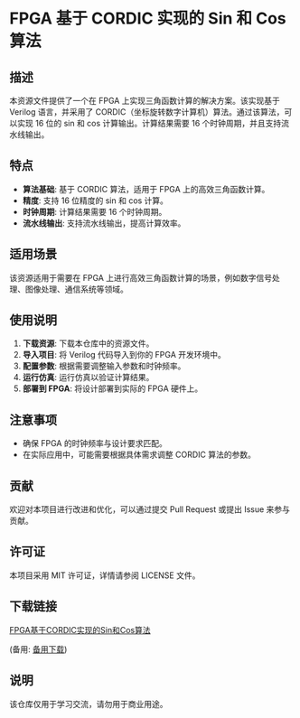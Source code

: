 # FPGA 基于 CORDIC 实现的 Sin 和 Cos 算法

## 描述

本资源文件提供了一个在 FPGA 上实现三角函数计算的解决方案。该实现基于 Verilog 语言，并采用了 CORDIC（坐标旋转数字计算机）算法。通过该算法，可以实现 16 位的 sin 和 cos 计算输出。计算结果需要 16 个时钟周期，并且支持流水线输出。

## 特点

- **算法基础**: 基于 CORDIC 算法，适用于 FPGA 上的高效三角函数计算。
- **精度**: 支持 16 位精度的 sin 和 cos 计算。
- **时钟周期**: 计算结果需要 16 个时钟周期。
- **流水线输出**: 支持流水线输出，提高计算效率。

## 适用场景

该资源适用于需要在 FPGA 上进行高效三角函数计算的场景，例如数字信号处理、图像处理、通信系统等领域。

## 使用说明

1. **下载资源**: 下载本仓库中的资源文件。
2. **导入项目**: 将 Verilog 代码导入到你的 FPGA 开发环境中。
3. **配置参数**: 根据需要调整输入参数和时钟频率。
4. **运行仿真**: 运行仿真以验证计算结果。
5. **部署到 FPGA**: 将设计部署到实际的 FPGA 硬件上。

## 注意事项

- 确保 FPGA 的时钟频率与设计要求匹配。
- 在实际应用中，可能需要根据具体需求调整 CORDIC 算法的参数。

## 贡献

欢迎对本项目进行改进和优化，可以通过提交 Pull Request 或提出 Issue 来参与贡献。

## 许可证

本项目采用 MIT 许可证，详情请参阅 LICENSE 文件。

## 下载链接
[FPGA基于CORDIC实现的Sin和Cos算法](https://pan.quark.cn/s/566b0b43158a) 

(备用: [备用下载](https://pan.baidu.com/s/16MsFBF8IJMcI7c2XADl6vw?pwd=1234))

## 说明

该仓库仅用于学习交流，请勿用于商业用途。
